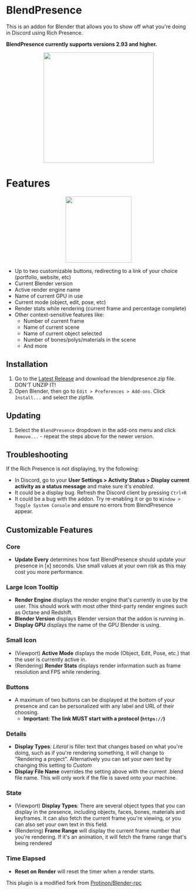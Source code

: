 # BlendPresence
This is an addon for Blender that allows you to show off what you're doing in Discord using Rich Presence.

**BlendPresence currently supports versions 2.93 and higher.**
<p align="center">
  <img src="https://i.ibb.co/w07qJfX/Screenshot-2.png" height="300px">
</p>


# Features

<p align="center">
  <img src="https://abx.gg/i/buttons.gif" height="180px">
</p>

* Up to two customizable buttons, redirecting to a link of your choice (portfolio, website, etc)
* Current Blender version
* Active render engine name
* Name of current GPU in use
* Current mode (object, edit, pose, etc)
* Render stats while rendering (current frame and percentage complete)
* Other context-sensitive features like:
   - Number of current frame
   - Name of current scene
   - Name of current object selected
   - Number of bones/polys/materials in the scene
   - And more
   
## Installation

1. Go to the [Latest Release](../../releases/latest) and download the blendpresence.zip file. DON'T UNZIP IT!
2. Open Blender, then go to `Edit > Preferences > Add-ons`. Click `Install...` and select the zipfile.

## Updating

1. Select the `BlendPresence` dropdown in the add-ons menu and click `Remove...` - repeat the steps above for the newer version.

## Troubleshooting

If the Rich Presence is not displaying, try the following:
* In Discord, go to your **User Settings > Activity Status > Display current activity as a status message** and make sure it's _enabled_.
* It could be a display bug. Refresh the Discord client by pressing `Ctrl+R`
* It could be a bug with the addon. Try re-enabling it or go to `Window > Toggle System Console` and ensure no errors from BlendPresence appear.

## Customizable Features
### Core ###
- **Update Every** determines how fast BlendPresence should update your presence in [x] seconds. Use small values at your own risk as this may cost you more performance.

### Large Icon Tooltip ###
- **Render Engine** displays the render engine that's currently in use by the user. This should work with most other third-party render engines such as Octane and Redshift.
- **Blender Version** displays Blender version that the addon is running in.
- **Display GPU** displays the name of the GPU Blender is using.

### Small Icon ###
- (Viewport) **Active Mode** displays the mode (Object, Edit, Pose, etc.) that the user is currently active in.
- (Rendering) **Render Stats** displays render information such as frame resolution and FPS while rendering.

### Buttons ###
- A maximum of two buttons can be displayed at the bottom of your presence and can be personalized with any label and URL of their choosing.
   - **Important: The link MUST start with a protocol (`https://`)**

### Details ###
- **Display Types**: *Literal* is filler text that changes based on what you're doing, such as if you're rendering something, it will change to "Rendering a project". Alternatively you can set your own text by changing this setting to *Custom*
- **Display File Name** overrides the setting above with the current .blend file name. This will only work if the file is saved onto your machine.

### State ###
- (Viewport) **Display Types**: There are several object types that you can display in the presence, including objects, faces, bones, materials and keyframes. It can also fetch the current frame you're viewing, or you can also set your own text in this field.
- (Rendering) **Frame Range** will display the current frame number that you're rendering. If it's an animation, it will fetch the frame range that's being rendered

### Time Elapsed ###
- **Reset on Render** will reset the timer when a render starts.

This plugin is a modified fork from [Protinon/Blender-rpc](https://github.com/Protinon/Blender-rpc)
